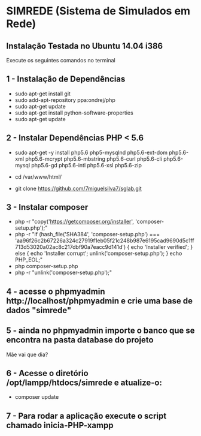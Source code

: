 # SIMREDE (Sistema de Simulados em Rede)

## Instalação Testada no Ubuntu 14.04 i386

Execute os seguintes comandos no terminal

## 1 - Instalação de Dependências

* sudo apt-get install git
* sudo add-apt-repository ppa:ondrej/php
* sudo apt-get update
* sudo apt-get install python-software-properties
* sudo apt-get update

## 2 - Instalar Dependências PHP < 5.6

* sudo apt-get -y install php5.6 php5-mysqlnd  php5.6-ext-dom php5.6-xml php5.6-mcrypt php5.6-mbstring php5.6-curl php5.6-cli php5.6-mysql php5.6-gd php5.6-intl php5.6-xsl php5.6-zip

* cd /var/www/html/
* git clone https://github.com/7miguelsilva7/sglab.git

## 3 - Instalar composer

* php -r "copy('https://getcomposer.org/installer', 'composer-setup.php');"
* php -r "if (hash_file('SHA384', 'composer-setup.php') === 'aa96f26c2b67226a324c27919f1eb05f21c248b987e6195cad9690d5c1ff713d53020a02ac8c217dbf90a7eacc9d141d') { echo 'Installer verified'; } else { echo 'Installer corrupt'; unlink('composer-setup.php'); } echo PHP_EOL;"
* php composer-setup.php
* php -r "unlink('composer-setup.php');"

## 4 - acesse o phpmyadmin http://localhost/phpmyadmin e crie uma base de dados "simrede"
## 5 - ainda no phpmyadmin importe o banco que se encontra na pasta database do projeto
Mãe vai que dia?

## 6 - Acesse o diretório /opt/lampp/htdocs/simrede e atualize-o:

* composer update

## 7 - Para rodar a aplicação execute o script chamado inicia-PHP-xampp
